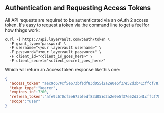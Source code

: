 ## Authentication and Requesting Access Tokens

All API requests are required to be authenticated via an oAuth 2 access token. It's easy to request a token via the command line to get a feel for how things work:

```shell
curl -i https://api.layervault.com/oauth/token \
  -F grant_type="password" \
  -F username="<your layervault username>" \
  -F password="<your layervault password>" \
  -F client_id="<client_id_goes_here>" \
  -F client_secret="<client_secret_goes_here>"
```

Which will return an Access token response like this one:

```json
{
  "access_token":"aec9c670cf5e673bfedf83d055d2a2e0e5f37e52d3b41cffcf7874f73a7458bf",
  "token_type":"bearer",
  "expires_in":7200,
  "refresh_token":"afe9c670cf5e673bfedf83d055d2a2e0e5f37e52d3b41cffcf7874f73a7458bf",
  "scope":"user"
}
```
